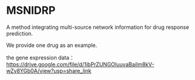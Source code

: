 # MSNIDRP
A method integrating multi-source network information for drug response prediction.

We provide one drug as an example.

the gene expression data：https://drive.google.com/file/d/1ibPrZUNGOIuuvaBaiIm8kV-wZy8YGb0A/view?usp=share_link

